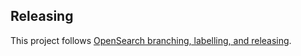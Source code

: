 ## Releasing

This project follows [OpenSearch branching, labelling, and releasing](https://github.com/opensearch-project/.github/blob/main/RELEASING.md).
